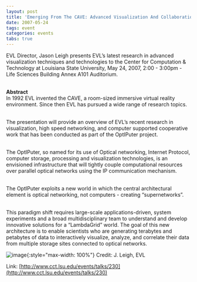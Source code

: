 ```yaml
---
layout: post
title: 'Emerging From The CAVE: Advanced Visualization And Collaboration Research At The Electronic Visualization Laboratory'
date: 2007-05-24
tags: event
categories: events
tabs: true
---
```


EVL Director, Jason Leigh presents EVL&rsquo;s latest research in advanced visualization techniques and technologies to the Center for Computation &amp; Technology at Louisiana State University, May 24, 2007, 2:00 - 3:00pm - Life Sciences Building Annex A101 Auditorium.<br><br>

<strong>Abstract</strong><br>
In 1992 EVL invented the CAVE, a room-sized immersive virtual reality environment. Since then EVL has pursued a wide range of research topics.<br><br>

The presentation will provide an overview of EVL&rsquo;s recent research in visualization, high speed networking, and computer supported cooperative work that has been conducted as part of the OptIPuter project.<br><br>

The OptIPuter, so named for its use of Optical networking, Internet Protocol, computer storage, processing and visualization technologies, is an envisioned infrastructure that will tightly couple computational resources over parallel optical networks using the IP communication mechanism.<br><br>

The OptIPuter exploits a new world in which the central architectural element is optical networking, not computers - creating &ldquo;supernetworks&rdquo;.<br><br>

This paradigm shift requires large-scale applications-driven, system experiments and a broad multidisciplinary team to understand and develop innovative solutions for a &ldquo;LambdaGrid&rdquo; world. The goal of this new architecture is to enable scientists who are generating terabytes and petabytes of data to interactively visualize, analyze, and correlate their data from multiple storage sites connected to optical networks.

![image](https://www.evl.uic.edu/output/originals/jason.png-srcw.jpg){:style="max-width: 100%"}
Credit: J. Leigh, EVL


Link: [http://www.cct.lsu.edu/events/talks/230](http://www.cct.lsu.edu/events/talks/230)
